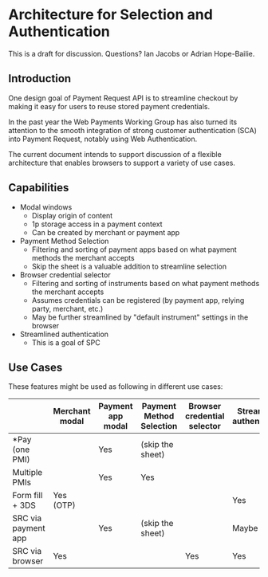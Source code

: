# Architecture for Selection and Authentication

This is a draft for discussion. Questions? Ian Jacobs or Adrian Hope-Bailie.

## Introduction

One design goal of Payment Request API is to streamline checkout by making it easy for users to reuse stored payment credentials.

In the past year the Web Payments Working Group has also turned its attention to the smooth integration of strong customer authentication (SCA) into Payment Request, notably using Web Authentication.

The current document intends to support discussion of a flexible architecture that enables browsers to support a variety of use cases.

## Capabilities

* Modal windows
  * Display origin of content
  * 1p storage access in a payment context
  * Can be created by merchant or payment app
* Payment Method Selection
  * Filtering and sorting of payment apps based on what payment methods the merchant accepts
  * Skip the sheet is a valuable addition to streamline selection
* Browser credential selector
  * Filtering and sorting of instruments based on what payment methods the merchant accepts
  * Assumes credentials can be registered (by payment app, relying party, merchant, etc.)
  * May be further streamlined by "default instrument" settings in the browser
* Streamlined authentication
  * This is a goal of SPC

## Use Cases

These features might be used as following in different use cases:


|                     | Merchant modal | Payment app modal | Payment Method Selection | Browser credential selector | Streamlined authentication | 
|---------------------|----------------|-------------------|-----------------------------|-----|-----|
| *Pay (one PMI)      |                |         Yes         |      (skip the sheet) |     |    | 
| Multiple PMIs       |                |         Yes         |              Yes    |          |     |
| Form fill + 3DS     |      Yes (OTP)   |                   |              |               |  Yes  |
| SRC via payment app |                |         Yes         |  (skip the sheet) |               |  Maybe   | 
| SRC via browser     |      Yes         |                   |         |     Yes              |  Yes  |
